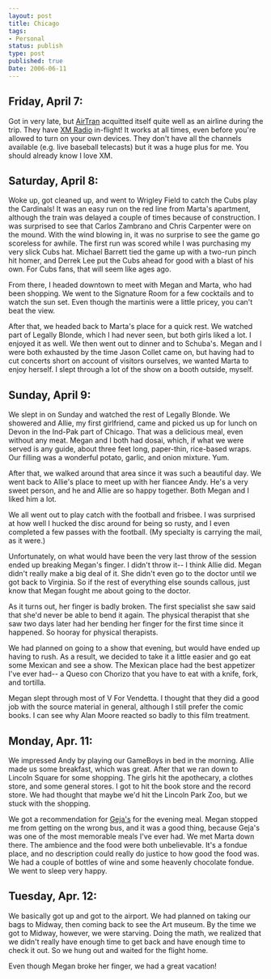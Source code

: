 ```yaml
---
layout: post
title: Chicago
tags:
- Personal
status: publish
type: post
published: true
Date: 2006-06-11
---
```

## Friday, April 7:

Got in very late, but [AirTran](http://www.airtran.com/) acquitted itself quite well as an airline during the trip.  They have [XM Radio](http://www.xmradio.com) in-flight!  It works at all times, even before you're allowed to turn on your own devices.  They don't have all the channels available (e.g. live baseball telecasts) but it was a huge plus for me.  You should already know I love XM.

## Saturday, April 8:

Woke up, got cleaned up, and went to Wrigley Field to catch the Cubs play the Cardinals!  It was an easy run on the red line from Marta's apartment, although the train was delayed a couple of times because of construction.  I was surprised to see that Carlos Zambrano and Chris Carpenter were on the mound.  With the wind blowing in, it was no surprise to see the game go scoreless for awhile.  The first run was scored while I was purchasing my very slick Cubs hat.  Michael Barrett tied the game up with a two-run pinch hit homer, and Derrek Lee put the Cubs ahead for good with a blast of his own.  For Cubs fans, that will seem like ages ago.

From there, I headed downtown to meet with Megan and Marta, who had been shopping.  We went to the Signature Room for a few cocktails and to watch the sun set.  Even though the martinis were a little pricey, you can't beat the view.

After that, we headed back to Marta's place for a quick rest.  We watched part of Legally Blonde, which I had never seen, but both girls liked a lot.  I enjoyed it as well.  We then went out to dinner and to Schuba's.  Megan and I were both exhausted by the time Jason Collet came on, but having had to cut concerts short on account of visitors ourselves, we wanted Marta to enjoy herself.  I slept through a lot of the show on a booth outside, myself.

## Sunday, April 9:

We slept in on Sunday and watched the rest of Legally Blonde.  We showered and Allie, my first girlfriend, came and picked us up for lunch on Devon in the Ind-Pak part of Chicago.  That was a delicious meal, even without any meat.  Megan and I both had dosai, which, if what we were served is any guide, about three feet long, paper-thin, rice-based wraps.  Our filling was a wonderful potato, garlic, and onion mixture.  Yum.

After that, we walked around that area since it was such a beautiful day.  We went back to Allie's place to meet up with her fiancee Andy.  He's a very sweet person, and he and Allie are so happy together.  Both Megan and I liked him a lot.

We all went out to play catch with the football and frisbee.  I was surprised at how well I hucked the disc around for being so rusty, and I even completed a few passes with the football.  (My specialty is carrying the mail, as it were.)

Unfortunately, on what would have been the very last throw of the session ended up breaking Megan's finger.  I didn't throw it-- I think Allie did.  Megan didn't really make a big deal of it.  She didn't even go to the doctor until we got back to Virginia.  So if the rest of everything else sounds callous, just know that Megan fought me about going to the doctor.

As it turns out, her finger is badly broken.  The first specialist she saw said that she'd never be able to bend it again.  The physical therapist that she saw two days later had her bending her finger for the first time since it happened.  So hooray for physical therapists.

We had planned on going to a show that evening, but would have ended up having to rush.  As a result, we decided to take it a little easier and go eat some Mexican and see a show.  The Mexican place had the best appetizer I've ever had-- a Queso con Chorizo that you have to eat with a knife, fork, and tortilla.

Megan slept through most of V For Vendetta.  I thought that they did a good job with the source material in general, although I still prefer the comic books.  I can see why Alan Moore reacted so badly to this film treatment.

## Monday, Apr. 11:

We impressed Andy by playing our GameBoys in bed in the morning.  Allie made us some breakfast, which was great.  After that we ran down to Lincoln Square for some shopping.  The girls hit the apothecary, a clothes store, and some general stores.  I got to hit the book store and the record store.  We had thought that maybe we'd hit the Lincoln Park Zoo, but we stuck with the shopping.

We got a recommendation for [Geja's](http://www.gejascafe.com/) for the evening meal.  Megan stopped me from getting on the wrong bus, and it was a good thing, because Geja's was one of the most memorable meals I've ever had.  We met Marta down there.  The ambience and the food were both unbelievable.  It's a fondue place, and no description could really do justice to how good the food was.  We had a couple of bottles of wine and some heavenly chocolate fondue.  We went to sleep very happy.

## Tuesday, Apr. 12:

We basically got up and got to the airport.  We had planned on taking our bags to Midway, then coming back to see the Art museum.  By the time we got to Midway, however, we were starving.  Doing the math, we realized that we didn't really have enough time to get back and have enough time to check it out.  So we hung out and waited for the flight home.

Even though Megan broke her finger, we had a great vacation!
